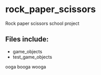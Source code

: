 # rock_paper_scissors
Rock paper scissors school project

## Files include:
- game_objects
- test_game_objects



















ooga booga wooga
